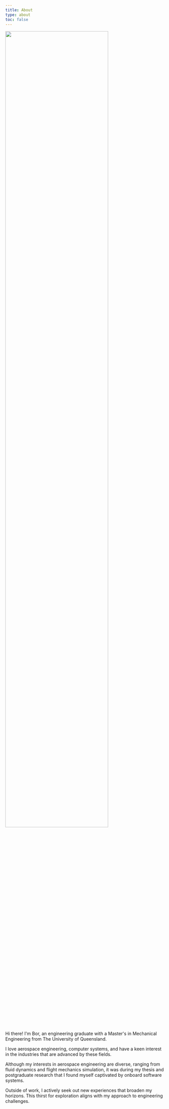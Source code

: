 ```yaml
---
title: About
type: about
toc: false
---
```


<img src="/images/about-photo.jpg" width=80%>

Hi there! I'm Bor, an engineering graduate with a Master's in Mechanical Engineering from The University of Queensland. 

I love aerospace engineering, computer systems, and have a keen interest in the industries that are advanced by these fields.

Although my interests in aerospace engineering are diverse, ranging from fluid dynamics and flight mechanics simulation, it was during my thesis and postgraduate research that I found myself captivated by onboard software systems.

Outside of work, I actively seek out new experiences that broaden my horizons. This thirst for exploration aligns with my approach to engineering challenges.

